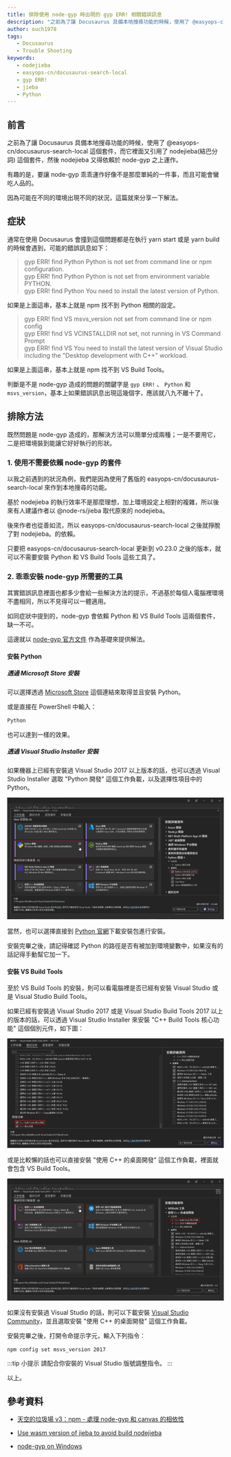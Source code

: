 ```yaml
---
title: 排除使用 node-gyp 時出現的 gyp ERR! 相關錯誤訊息 
description: "之前為了讓 Docusaurus 具備本地搜尋功能的時候，使用了 @easyops-cn/docusaurus-search-local 這個套件，而它裡面又引用了 nodejieba 這個套件。有趣的是，要讓 nodejieba 乖乖運作好像不是那麼單純的一件事，而且可能會蠻吃人品的。我在公司就幫不少同事處理過鬼打牆的狀況，這篇就來分享一下解法。"
author: ouch1978
tags: 
   - Docusaurus
   - Trouble Shooting
keywords: 
   - nodejieba
   - easyops-cn/docusaurus-search-local
   - gyp ERR!
   - jieba
   - Python
---
```


## 前言

之前為了讓 Docusaurus 具備本地搜尋功能的時候，使用了 @easyops-cn/docusaurus-search-local 這個套件，而它裡面又引用了 nodejieba(結巴分詞) 這個套件，然後 nodejieba 又得依賴於 node-gyp 之上運作。

有趣的是，要讓 node-gyp 乖乖運作好像不是那麼單純的一件事，而且可能會蠻吃人品的。

因為可能在不同的環境出現不同的狀況，這篇就來分享一下解法。

## 症狀

通常在使用 Docusaurus 會撞到這個問題都是在執行 yarn start 或是 yarn build 的時候會遇到，可能的錯誤訊息如下：

> gyp ERR! find Python Python is not set from command line or npm configuration.<br/>
> gyp ERR! find Python Python is not set from environment variable PYTHON.<br/>
> gyp ERR! find Python You need to install the latest version of Python.<br/>

如果是上面這串，基本上就是 npm 找不到 Python 相關的設定。

> gyp ERR! find VS msvs_version not set from command line or npm config<br/>
> gyp ERR! find VS VCINSTALLDIR not set, not running in VS Command Prompt <br/>
> gyp ERR! find VS You need to install the latest version of Visual Studio including the "Desktop development with C++" workload.<br/>

如果是上面這串，基本上就是 npm 找不到 VS Build Tools。

判斷是不是 node-gyp 造成的問題的關鍵字是 `gyp ERR!` 、 `Python` 和 `msvs_version`，基本上如果錯誤訊息出現這幾個字，應該就八九不離十了。

## 排除方法

既然問題是 node-gyp 造成的，那解決方法可以簡單分成兩種；一是不要用它，二是把環境裝到能讓它好好執行的形狀。

### 1. 使用不需要依賴 node-gyp 的套件

以我之前遇到的狀況為例，我們是因為使用了舊版的 easyops-cn/docusaurus-search-local 來作到本地搜尋的功能。

基於 nodejieba 的執行效率不是那麼理想，加上環境設定上相對的複雜，所以後來有人建議作者以 @node-rs/jieba 取代原來的 nodejieba。

後來作者也從善如流，所以 easyops-cn/docusaurus-search-local 之後就掙脫了對 nodejieba。的依賴。

只要把 easyops-cn/docusaurus-search-local 更新到 v0.23.0 之後的版本，就可以不需要安裝 Python 和 VS Build Tools 這些工具了。

### 2. 乖乖安裝 node-gyp 所需要的工具

其實錯誤訊息裡面也都多少會給一些解決方法的提示，不過基於每個人電腦裡環境不盡相同，所以不見得可以一體適用。

如同症狀中提到的，node-gyp 會依賴 Python 和 VS Build Tools 這兩個套件，缺一不可。

這邊就以 [node-gyp 官方文件](https://github.com/nodejs/node-gyp#on-windows "node-gyp on Windows") 作為基礎來提供解法。

#### 安裝 Python

##### 透過 Microsoft Store 安裝

可以選擇透過 [Microsoft Store](https://apps.microsoft.com/store/detail/python-310/9PJPW5LDXLZ5?hl=en-us&gl=US "Python 3.10") 這個連結來取得並且安裝 Python。

或是直接在 PowerShell 中輸入：

```powershell
Python
```

也可以達到一樣的效果。

##### 透過 Visual Studio Installer 安裝

如果機器上已經有安裝過 Visual Studio 2017 以上版本的話，也可以透過 Visual Studio Installer 選取 "Python 開發" 這個工作負載，以及選擇性項目中的 Python。

![安裝 Python 開發工作](install-python-development-workload.png "安裝 Python 開發工作")

當然，也可以選擇直接到 [Python 官網](https://www.python.org/downloads/ "Download Python")下載安裝包進行安裝。

安裝完畢之後，請記得確認 Python 的路徑是否有被加到環境變數中，如果沒有的話記得手動幫它加一下。

#### 安裝 VS Build Tools

至於 VS Build Tools 的安裝，則可以看電腦裡是否已經有安裝 Visual Studio 或是 Visual Studio Build Tools。

如果已經有安裝過 Visual Studio 2017 或是 Visual Studio Build Tools 2017 以上的版本的話，可以透過 Visual Studio Installer 來安裝 "C++ Build Tools 核心功能" 這個個別元件，如下圖：

![安裝 C++ Build Tools 核心功能](install-visual-c++-build-tools-core-features.png "安裝 C++ Build Tools 核心功能")

或是比較懶的話也可以直接安裝 "使用 C++ 的桌面開發" 這個工作負載，裡面就會包含 VS Build Tools。

!["安裝使用 C++ 的桌面開發"](install-visual-c++-desktop-development-workload.png "使用 C++ 的桌面開發")

如果沒有安裝過 Visual Studio 的話，則可以下載安裝 [Visual Studio Community](https://visualstudio.microsoft.com/thank-you-downloading-visual-studio/?sku=Community "Visual Studio Community")，並且選取安裝 "使用 C++ 的桌面開發" 這個工作負載。

安裝完畢之後，打開令命提示字元，輸入下列指令：

```shell
npm config set msvs_version 2017
```

:::tip 小提示
請配合你安裝的 Visual Studio 版號調整指令。
:::

以上。

## 參考資料

* [天空的垃圾場 v3：npm - 處理 node-gyp 和 canvas 的相依性](https://skychang.github.io/2020/03/10/npm-Fix%20node-gyp%20and%20canvas%20dependence/ "懷念 Sky Chang 長官")

* [Use wasm version of jieba to avoid build nodejieba](https://github.com/easyops-cn/docusaurus-search-local/issues/140 "Use wasm version of jieba to avoid build nodejieba")

* [node-gyp on Windows](https://github.com/nodejs/node-gyp#on-windows "node-gyp on Windowss")
